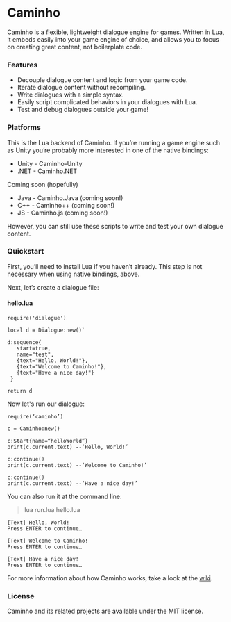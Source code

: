 # Caminho #

Caminho is a flexible, lightweight dialogue engine for games. 
Written in Lua, it embeds easily into your game engine of choice,
and allows you to focus on creating great content, not boilerplate code.

### Features ###

* Decouple dialogue content and logic from your game code.
* Iterate dialogue content without recompiling.
* Write dialogues with a simple syntax.
* Easily script complicated behaviors in your dialogues with Lua.
* Test and debug dialogues outside your game!

### Platforms ###

This is the Lua backend of Caminho. If you’re running a game engine such as Unity 
you’re probably more interested in one of the native bindings:

* Unity - Caminho-Unity
* .NET - Caminho.NET

Coming soon (hopefully)

* Java - Caminho.Java (coming soon!)
* C++ - Caminho++ (coming soon!)
* JS - Caminho.js (coming soon!)

However, you can still use these scripts to write
and test your own dialogue content. 

### Quickstart ###

First, you’ll need to install Lua if you haven’t already. 
This step is not necessary when using native bindings, above.

Next, let’s create a dialogue file:

#### hello.lua ####

    require('dialogue')

    local d = Dialogue:new()`

    d:sequence{
       start=true,
       name="test",
       {text="Hello, World!"},
       {text="Welcome to Caminho!"},
       {text="Have a nice day!"}
     }

    return d

Now let's run our dialogue:

    require(‘caminho’)

    c = Caminho:new()

    c:Start{name=“helloWorld”}
    print(c.current.text) --‘Hello, World!’

    c:continue()
    print(c.current.text) --‘Welcome to Caminho!’

    c:continue()
    print(c.current.text) --‘Have a nice day!’

You can also run it at the command line:

> lua run.lua hello.lua 

    [Text] Hello, World!
    Press ENTER to continue…

    [Text] Welcome to Caminho!
    Press ENTER to continue…

    [Text] Have a nice day!
    Press ENTER to continue…

For more information about how Caminho works, take a look at the [wiki](https://github.com/CommonTimeGames/Caminho/wiki).

### License ###

Caminho and its related projects are available under the MIT license.
